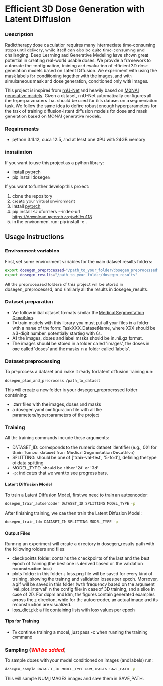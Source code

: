 # Efficient 3D Dose Generation with Latent Diffusion

### Description
Radiotherapy dose calculation requires many intermediate time-consuming steps until
delivery, while itself can also be quite time-consuming and challenging. Deep Learning
and Generative Modeling have shown great potential in creating real-world usable doses.
We provide a framework to automate the configuration, training and evaluation of 
efficient 3D dose generation models based on Latent Diffusion. We experiment with using
the mask labels for conditioning together with the images, and with simultaneous mask
and dose generation, conditioned only with images.

This project is inspired from [nnU-Net](https://github.com/MIC-DKFZ/nnUNet) and heavily based on 
[MONAI generative models](https://github.com/Project-MONAI/GenerativeModels). Given a 
dataset, nnU-Net automatically configures all the hyperparamaters that should be used 
for this dataset on a segmentation task. We follow the same idea to define robust enough
hyperparameters for the task of training diffusion-latent diffusion models for dose and
mask generation based on MONAI generative models.

### Requirements
- python 3.11.12, cuda 12.5, and at least one GPU with 24GB memory

### Installation

If you want to use this project as a python library:

- Install [pytorch](https://pytorch.org/get-started/locally/) 
- pip install dosegen

If you want to further develop this project:
1. clone the repository
2. create your virtual environment
3. install [pytorch](https://pytorch.org/get-started/locally/)
5. pip install -U xformers --index-url https://download.pytorch.org/whl/cu118
3. in the environment run: pip install -e .

[//]: # (- If pip doesn't work:)

[//]: # (  - Clone the repository )

[//]: # (  - You can try installing the requirements.txt, but if this doesn't work:)

[//]: # ()
[//]: # (    - Install pytorch following the official [pytorch )

[//]: # (    installation guide]&#40;https://pytorch.org/get-started/locally/&#41;.)

[//]: # ()
[//]: # (    - Install the following libraries with pip:)

[//]: # (      - pip install pyyaml matplotlib tqdm nibabel scikit-image monai )

[//]: # (      monai-generative nnunet lpips xformers torchinfo)

[//]: # ()
[//]: # (  - &#40;Optional&#41; You can install these libraries also for jupyter notebooks and)

[//]: # (  interactive visualization:)

[//]: # (    - pip install jupyter matplotlib ipywidgets ipympl notebook tornado)

[//]: # (  - run pip install -e . when you are in the main directory)
 

## Usage Instructions

### Environment variables

First, set some environment variables for the main dataset results folders:

```bash
export dosegen_preprocessed="/path_to_your_folder/dosegen_preprocessed"
export dosegen_results="/path_to_your_folder/dosegen_results"
```
All the preprocessed folders of this project will be stored in dosegen_preprocessed,
and similarly all the results in dosegen_results.


### Dataset preparation

- We follow initial dataset formats similar the [Medical Segmentation Decathlon](http://medicaldecathlon.com/).
- To train models with this library you must put all your files in a folder with a name
of the form: TaskXXX_DatasetName, where XXX should be a 3-digit number, potentially
starting with 0s. 
- All the images, doses and label masks should be in .nii.gz format.
- The images should be stored in a folder called 'images', the doses in one called 
'doses' and the masks in a folder called 'labels'.

[//]: # (python dosegen/dataset_creation.py )

[//]: # (/exports/rt-ai-research-hpc/ekostoulas/datasets/CervixRTDatasetFinal/ )

[//]: # (/exports/rt-ai-research-hpc/ekostoulas/datasets/raw/Task101_CervixDoseSmall/ )

[//]: # (/exports/rt-ai-research-hpc/ekostoulas/datasets/CervixRTDatasetFinal/dataset_final_v3.csv )

[//]: # ("background,applicator,needles,bladder,bowel,rectum,sigmoid")

[//]: # (You must create a dataset based on nnU-Net conventions. You can start with )

[//]: # (a dataset which follows the [Medical Segmentation Decathlon]&#40;http://medicaldecathlon.com/&#41; format, where)

[//]: # (all training images are contained in a folder called **imagesTr**, and are compressed )

[//]: # (nifti files &#40;.nii.gz&#41;, and convert the dataset to nnUNetv2 format with:)

[//]: # ()
[//]: # (```bash)

[//]: # (nnUNetv2_convert_MSD_dataset -i /path_to_original_dataset/Task01_MyDataset)

[//]: # (```)

[//]: # ()
[//]: # (This should create a dataset in the nnUNet_raw folder called Dataset001_MyDataset, )

[//]: # (splitting multiple channel images to separate images. For other available dataset )

[//]: # (format options take a look at nnUNet documentation.)

### Dataset preprocessing

To preprocess a dataset and make it ready for latent diffusion training run:

```bash
dosegen_plan_and_preprocess /path_to_dataset
```

This will create a new folder in your dosegen_preprocessed folder containing:
- .zarr files with the images, doses and masks
- a dosegen.yaml configuration file with all the parameters/hyperparameters of the 
project

[//]: # (Given a new dataset, nnU-Net will extract a dataset fingerprint &#40;a set of )

[//]: # (dataset-specific properties such as image sizes, voxel spacings, intensity )

[//]: # (information etc&#41;. This information is used to design three U-Net configurations. )

[//]: # (Each of these pipelines operates on its own preprocessed version of the dataset.)

[//]: # ()
[//]: # (The easiest way to run fingerprint extraction, experiment planning and )

[//]: # (preprocessing is to use:)

[//]: # ()
[//]: # (```bash)

[//]: # (nnUNetv2_plan_and_preprocess -d DATASET_ID --verify_dataset_integrity)

[//]: # (```)

[//]: # ()
[//]: # (This will create a new subfolder in your nnUNet_preprocessed folder named after the )

[//]: # (dataset. All the images will be cropped to non-zero regions, resampled to the median voxel )

[//]: # (spacing of the dataset, and depending on the image modality other processes should )

[//]: # (be applied &#40;e.g., for MRI images a z-score normalization will be used&#41;. For more )

[//]: # (information check nnU-Net documentation.)


### Training

All the training commands include these arguments:
- DATASET_ID: corresponds to the numeric dataset identifier (e.g., 001 for Brain Tumour
dataset from Medical Segmentation Decathlon)
- SPLITTING: should be one of ['train-val-test', '5-fold'], defining the type of data 
splitting 
- MODEL_TYPE: should be either '2d' or '3d' 
- -p: indicates that we want to see progress bars.


#### Latent Diffusion Model
To train a Latent Diffusion Model, first we need to train an autoencoder:

```bash
dosegen_train_autoencoder DATASET_ID SPLITTING MODEL_TYPE -p
```
After finishing training, we can then train the Latent Diffusion Model:

```bash
dosegen_train_ldm DATASET_ID SPLITTING MODEL_TYPE -p
```

#### Output Files
Running an experiment will create a directory in dosegen_results path with the 
following folders and files: 
- checkpoints folder: contains the checkpoints of the last and the best epoch of 
training (the best one is derived based on the validation reconstruction loss)
- plots folder: in this folder a loss.png file will be saved for every kind of
training, showing the training and validation losses per epoch. Moreover, a gif will 
be saved in this folder (with frequency based on the argument 'val_plot_interval' 
in the config file) in case of 3D training, and a slice in case of 2D. For ddpm 
and ldm, the figures contain generated examples across the z direction, 
while for the autoencoder, an actual image and its reconstruction are visualized.
- loss_dict.pkl: a file containing lists with loss values per epoch


#### Tips for Training

- To continue training a model, just pass -c when running the training command.

[//]: # (- The autoencoder shouldn't have more than 2-3 downsampling layers, otherwise it )

[//]: # (won't be able to reconstruct details accurately.)

[//]: # (- Only a few convolutional filters for every layer of the autoencoder &#40;e.g., 32&#41;, )

[//]: # (can result in good enough reconstruction performance. )

[//]: # (- Loss weights in the training of the autoencoder are really important. Some works)

[//]: # (might use relatively small loss weights for the perceptual loss &#40;e.g., 0.01&#41; and the)

[//]: # (adversarial loss &#40;e.g., 0.1&#41;, but based on experiments a value of 1, and 0.25, )

[//]: # (respectively, gives much better and realistic results.)

### Sampling (<span style="color:red">*Will be added*</span>)

To sample doses with your model conditioned on images (and labels) run:

```bash
dosegen_sample DATASET_ID MODEL_TYPE NUM_IMAGES SAVE_PATH -p
```
This will sample NUM_IMAGES images and save them in SAVE_PATH.


[//]: # (## ToDos)

[//]: # ()
[//]: # (1. Pass nnUNet configured parameters to medimgen)

[//]: # (   1. create code that reads nnunet file and creates a medimgen config file)

[//]: # (   2. adapt autoencoder + diffusion for flexible architectures)

[//]: # (2. create code to select the additional hyperparameters not involved in nnUNet)

[//]: # (3. Adapt dataset class for 2D and 3D training, nnUNet augmentations, and ideally )

[//]: # (nnUNet patch selection when training &#40;oversampling&#41;.)

[//]: # ()
[//]: # (- Add intensity normalization?)

[//]: # (- Add option to include labels, so that we can train a model to generate labels )

[//]: # (together with images)

[//]: # (- Add efficient implementation of U-Net like in Medical Diffusion)

[//]: # (- Add GANs)

[//]: # (- Ultimate Goal: like nnU-Net, study and come up with heuristics that can be applied)

[//]: # (to multiple datasets and achieve high quality generation. Come up with ways to )

[//]: # (automatically configure every experiment's hyperparameters.)

[//]: # ()
[//]: # (- Experimental: nnUNet works with random cropped patches instead of full images.)

[//]: # (Wouldn't that be awesome to do also in image generation? This would reduce )

[//]: # (computational demands and also increase the training dataset size. We can train)

[//]: # (the autoencoder to output cropped patches and then do sliding window inference, but)

[//]: # (how to perform generation from multiple patches, so multiple latent vectors? IDEA: )

[//]: # (Train the diffusion model to generate latent vectors based on image patches, )

[//]: # (conditioned on latent vectors from image patches around the main patch. On inference,)

[//]: # (start generation with the top left patch conditioned on patches of zeros, and then)

[//]: # (generate patches sequentially based on previously generated patches.)